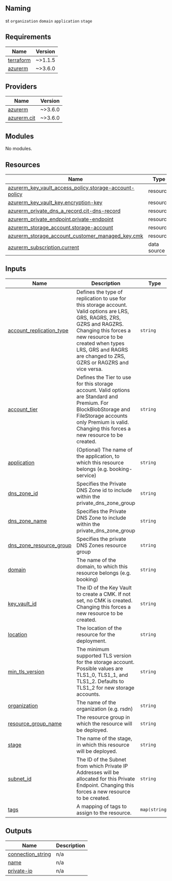 ## Naming
st `organization` `domain` `application` `stage`

<!-- BEGIN_TF_DOCS -->
## Requirements

| Name | Version |
|------|---------|
| <a name="requirement_terraform"></a> [terraform](#requirement\_terraform) | ~>1.1.5 |
| <a name="requirement_azurerm"></a> [azurerm](#requirement\_azurerm) | ~>3.6.0 |

## Providers

| Name | Version |
|------|---------|
| <a name="provider_azurerm"></a> [azurerm](#provider\_azurerm) | ~>3.6.0 |
| <a name="provider_azurerm.cit"></a> [azurerm.cit](#provider\_azurerm.cit) | ~>3.6.0 |

## Modules

No modules.

## Resources

| Name | Type |
|------|------|
| [azurerm_key_vault_access_policy.storage-account-policy](https://registry.terraform.io/providers/hashicorp/azurerm/latest/docs/resources/key_vault_access_policy) | resource |
| [azurerm_key_vault_key.encryption-key](https://registry.terraform.io/providers/hashicorp/azurerm/latest/docs/resources/key_vault_key) | resource |
| [azurerm_private_dns_a_record.cit-dns-record](https://registry.terraform.io/providers/hashicorp/azurerm/latest/docs/resources/private_dns_a_record) | resource |
| [azurerm_private_endpoint.private-endpoint](https://registry.terraform.io/providers/hashicorp/azurerm/latest/docs/resources/private_endpoint) | resource |
| [azurerm_storage_account.storage-account](https://registry.terraform.io/providers/hashicorp/azurerm/latest/docs/resources/storage_account) | resource |
| [azurerm_storage_account_customer_managed_key.cmk](https://registry.terraform.io/providers/hashicorp/azurerm/latest/docs/resources/storage_account_customer_managed_key) | resource |
| [azurerm_subscription.current](https://registry.terraform.io/providers/hashicorp/azurerm/latest/docs/data-sources/subscription) | data source |

## Inputs

| Name | Description | Type | Default | Required |
|------|-------------|------|---------|:--------:|
| <a name="input_account_replication_type"></a> [account\_replication\_type](#input\_account\_replication\_type) | Defines the type of replication to use for this storage account. Valid options are LRS, GRS, RAGRS, ZRS, GZRS and RAGZRS. Changing this forces a new resource to be created when types LRS, GRS and RAGRS are changed to ZRS, GZRS or RAGZRS and vice versa. | `string` | `"LRS"` | no |
| <a name="input_account_tier"></a> [account\_tier](#input\_account\_tier) | Defines the Tier to use for this storage account. Valid options are Standard and Premium. For BlockBlobStorage and FileStorage accounts only Premium is valid. Changing this forces a new resource to be created. | `string` | `"Standard"` | no |
| <a name="input_application"></a> [application](#input\_application) | (Optional) The name of the application, to which this resource belongs (e.g. booking-service) | `string` | `""` | no |
| <a name="input_dns_zone_id"></a> [dns\_zone\_id](#input\_dns\_zone\_id) | Specifies the Private DNS Zone id to include within the private\_dns\_zone\_group | `string` | n/a | yes |
| <a name="input_dns_zone_name"></a> [dns\_zone\_name](#input\_dns\_zone\_name) | Specifies the Private DNS Zone to include within the private\_dns\_zone\_group | `string` | n/a | yes |
| <a name="input_dns_zone_resource_group"></a> [dns\_zone\_resource\_group](#input\_dns\_zone\_resource\_group) | Specifies the private DNS Zones resource group | `string` | n/a | yes |
| <a name="input_domain"></a> [domain](#input\_domain) | The name of the domain, to which this resource belongs (e.g. booking) | `string` | n/a | yes |
| <a name="input_key_vault_id"></a> [key\_vault\_id](#input\_key\_vault\_id) | The ID of the Key Vault to create a CMK. If not set, no CMK is created. Changing this forces a new resource to be created. | `string` | `""` | no |
| <a name="input_location"></a> [location](#input\_location) | The location of the resource for the deployment. | `string` | `"northeurope"` | no |
| <a name="input_min_tls_version"></a> [min\_tls\_version](#input\_min\_tls\_version) | The minimum supported TLS version for the storage account. Possible values are TLS1\_0, TLS1\_1, and TLS1\_2. Defaults to TLS1\_2 for new storage accounts. | `string` | `"TLS1_2"` | no |
| <a name="input_organization"></a> [organization](#input\_organization) | The name of the organization (e.g. rsdn) | `string` | `"rsnd"` | no |
| <a name="input_resource_group_name"></a> [resource\_group\_name](#input\_resource\_group\_name) | The resource group in which the resource will be deployed. | `string` | n/a | yes |
| <a name="input_stage"></a> [stage](#input\_stage) | The name of the stage, in which this resource will be deployed. | `string` | n/a | yes |
| <a name="input_subnet_id"></a> [subnet\_id](#input\_subnet\_id) | The ID of the Subnet from which Private IP Addresses will be allocated for this Private Endpoint. Changing this forces a new resource to be created. | `string` | n/a | yes |
| <a name="input_tags"></a> [tags](#input\_tags) | A mapping of tags to assign to the resource. | `map(string)` | n/a | yes |

## Outputs

| Name | Description |
|------|-------------|
| <a name="output_connection_string"></a> [connection\_string](#output\_connection\_string) | n/a |
| <a name="output_name"></a> [name](#output\_name) | n/a |
| <a name="output_private-ip"></a> [private-ip](#output\_private-ip) | n/a |
<!-- END_TF_DOCS -->